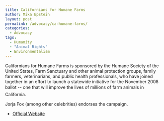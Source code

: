 ```yaml
---
title: Californians for Humane Farms
author: Mika Epstein
layout: post
permalink: /advocacy/ca-humane-farms/
categories:
  - Advocacy
tags: 
  - Humanity
  - "Animal Rights"
  - Environmentalism
---
```


Californians for Humane Farms is sponsored by the Humane Society of the United States, Farm Sanctuary and other animal protection groups, family farmers, veterinarians, and public health professionals, who have joined together in an effort to launch a statewide initiative for the November 2008 ballot -- one that will improve the lives of millions of farm animals in California. 

Jorja Fox (among other celebrities) endorses the campaign.

* [Official Website](http://humanecalifornia.org)